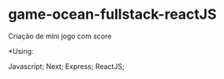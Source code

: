 # game-ocean-fullstack-reactJS
Criação de mini jogo com score

*Using:

Javascript;
Next;
Express;
ReactJS;


